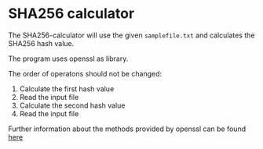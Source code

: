 # SHA256 calculator

The SHA256-calculator will use the given `samplefile.txt` and calculates the SHA256 hash value.

The program uses openssl as library.

The order of operatons should not be changed:

1) Calculate the first hash value
2) Read the input file
3) Calculate the second hash value
4) Read the input file

Further information about the methods provided by openssl can be found [here](https://docs.openssl.org/master/man1/)